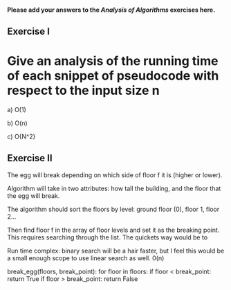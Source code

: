 #### Please add your answers to the ***Analysis of  Algorithms*** exercises here.

## Exercise I
# Give an analysis of the running time of each snippet of pseudocode with respect to the input size n

a)
O(1)

b)
O(n)


c)
O{N^2}

## Exercise II

The egg will break depending on which side of floor f it is (higher or lower).

Algorithm will take in two attributes: how tall the building, and the floor that the egg will break.

The algorithm should sort the floors by level: ground floor (0), floor 1, floor 2...

Then find floor f in the array of floor levels and set it as the breaking point. This requires searching through the list. The quickets way would be to

Run time complex: binary search will be a hair faster, but I feel this would be a small enough scope to use linear search as well. 0(n)

break_egg(floors, break_point):
    for floor in floors:
        if floor < break_point:
            return True
        if floor > break_point: 
            return False

